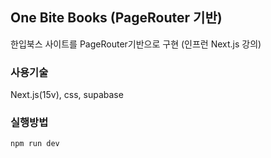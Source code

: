 ## One Bite Books (PageRouter 기반)
한입북스 사이트를 PageRouter기반으로 구현 (인프런 Next.js 강의)

### 사용기술
Next.js(15v), css, supabase

### 실행방법
```bash
npm run dev
```
